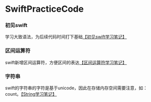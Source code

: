 # SwiftPracticeCode

### 初见swift
学习大致语法，为后续代码时间打下基础[【初见swift学习笔记】](https://github.com/Be-doing/SwiftPracticeCode/blob/master/SwiftPracticeCode/FirstSightForSwift.swift)
### 区间运算符
swift新增区间运算符，方便区间的表达[【区间运算符学习笔记】](https://github.com/Be-doing/SwiftPracticeCode/blob/master/SwiftPracticeCode/OperatorsNote.swift)
### 字符串
swift的字符串的字符是基于unicode，因此在存储内存空间需要注意，如：count。[【String学习笔记】](https://github.com/Be-doing/SwiftPracticeCode/blob/master/SwiftPracticeCode/StringNote.swift)
